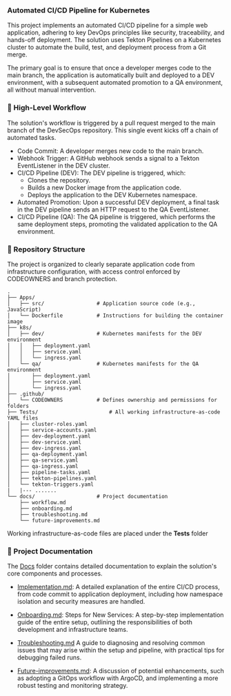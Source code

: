 
### Automated CI/CD Pipeline for Kubernetes
This project implements an automated CI/CD pipeline for a simple web application, adhering to key DevOps principles like security, traceability, and hands-off deployment. The solution uses Tekton Pipelines on a Kubernetes cluster to automate the build, test, and deployment process from a Git merge.

The primary goal is to ensure that once a developer merges code to the main branch, the application is automatically built and deployed to a DEV environment, with a subsequent automated promotion to a QA environment, all without manual intervention.

### 🚀 High-Level Workflow
The solution's workflow is triggered by a pull request merged to the main branch of the DevSecOps repository. This single event kicks off a chain of automated tasks.

- Code Commit: A developer merges new code to the main branch.
- Webhook Trigger: A GitHub webhook sends a signal to a Tekton EventListener in the DEV cluster.
- CI/CD Pipeline (DEV): The DEV pipeline is triggered, which:
   - Clones the repository.
   - Builds a new Docker image from the application code.
   - Deploys the application to the DEV Kubernetes namespace.
- Automated Promotion: Upon a successful DEV deployment, a final task in the DEV pipeline sends an HTTP request to the QA EventListener.
- CI/CD Pipeline (QA): The QA pipeline is triggered, which performs the same deployment steps, promoting the validated application to the QA environment.

### 📂 Repository Structure
The project is organized to clearly separate application code from infrastructure configuration, with access control enforced by CODEOWNERS and branch protection.
```text
.
├── Apps/
│   ├── src/                 # Application source code (e.g., JavaScript)
│   └── Dockerfile           # Instructions for building the container image
├── k8s/
│   ├── dev/                 # Kubernetes manifests for the DEV environment
│   │   ├── deployment.yaml
│   │   ├── service.yaml
│   │   └── ingress.yaml
│   └── qa/                  # Kubernetes manifests for the QA environment
│       ├── deployment.yaml
│       ├── service.yaml
│       └── ingress.yaml
├── .github/
│   └── CODEOWNERS           # Defines ownership and permissions for folders
├── Tests/                       # All working infrastructure-as-code YAML files
│   ├── cluster-roles.yaml
│   ├── service-accounts.yaml
│   ├── dev-deployment.yaml
│   ├── dev-service.yaml
│   ├── dev-ingress.yaml
│   ├── qa-deployment.yaml
│   ├── qa-service.yaml
│   ├── qa-ingress.yaml
│   ├── pipeline-tasks.yaml
│   ├── tekton-pipelines.yaml
│   └── tekton-triggers.yaml
|   |--- .......
└── docs/                    # Project documentation
    ├── workflow.md
    ├── onboarding.md
    ├── troubleshooting.md
    └── future-improvements.md
```
Working infrastructure-as-code files are placed under the **Tests** folder
### 📝 Project Documentation
The [Docs](Docs) folder contains detailed documentation to explain the solution's core components and processes.

- [Implementation.md](Docs/Implementation.md): A detailed explanation of the entire CI/CD process, from code commit to application deployment, including how namespace isolation and security measures are handled.

- [Onboarding.md](Docs/Onboarding.md): Steps for New Services: A step-by-step implementation guide of the entire setup, outlining the responsibilities of both development and infrastructure teams.

- [Troubleshooting.md](Docs/Troubleshooting.md) A guide to diagnosing and resolving common issues that may arise within the setup and pipeline, with practical tips for debugging failed runs.

- [Future-improvements.md](Docs/Future-improvements.md): A discussion of potential enhancements, such as adopting a GitOps workflow with ArgoCD, and implementing a more robust testing and monitoring strategy.
